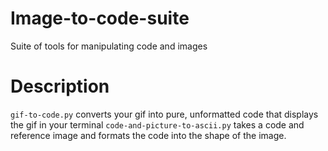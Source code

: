 # Image-to-code-suite

Suite of tools for manipulating code and images

# Description

`gif-to-code.py` converts your gif into pure, unformatted code that displays the gif in your terminal
`code-and-picture-to-ascii.py` takes a code and reference image and formats the code into the shape of the image.


